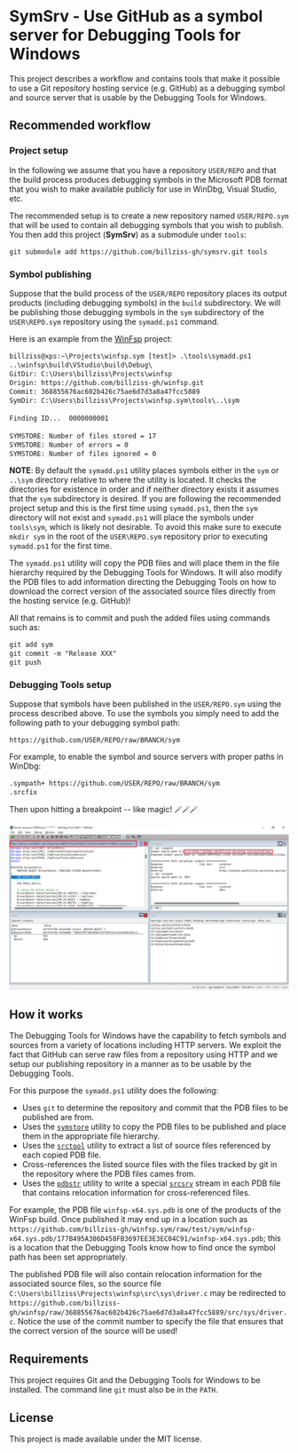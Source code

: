# SymSrv - Use GitHub as a symbol server for Debugging Tools for Windows

This project describes a workflow and contains tools that make it possible to use a Git repository hosting service (e.g. GitHub) as a debugging symbol and source server that is usable by the Debugging Tools for Windows.

## Recommended workflow

### Project setup

In the following we assume that you have a repository `USER/REPO` and that the build process produces debugging symbols in the Microsoft PDB format that you wish to make available publicly for use in WinDbg, Visual Studio, etc.

The recommended setup is to create a new repository named `USER/REPO.sym` that will be used to contain all debugging symbols that you wish to publish. You then add this project (**SymSrv**) as a submodule under `tools`:

```
git submodule add https://github.com/billziss-gh/symsrv.git tools
```

### Symbol publishing

Suppose that the build process of the `USER/REPO` repository places its output products (including debugging symbols) in the `build` subdirectory. We will be publishing those debugging symbols in the `sym` subdirectory of the `USER\REPO.sym` repository using the `symadd.ps1` command.

Here is an example from the [WinFsp](https://github.com/billziss-gh/winfsp) project:

```
billziss@xps:~\Projects\winfsp.sym [test]> .\tools\symadd.ps1 ..\winfsp\build\VStudio\build\Debug\
GitDir: C:\Users\billziss\Projects\winfsp
Origin: https://github.com/billziss-gh/winfsp.git
Commit: 368855676ac602b426c75ae6d7d3a8a47fcc5889
SymDir: C:\Users\billziss\Projects\winfsp.sym\tools\..\sym

Finding ID...  0000000001

SYMSTORE: Number of files stored = 17
SYMSTORE: Number of errors = 0
SYMSTORE: Number of files ignored = 0
```

**NOTE**: By default the `symadd.ps1` utility places symbols either in the `sym` or `..\sym` directory relative to where the utility is located. It checks the directories for existence in order and if neither directory exists it assumes that the `sym` subdirectory is desired. If you are following the recommended project setup and this is the first time using `symadd.ps1`, then the `sym` directory will not exist and `symadd.ps1` will place the symbols under `tools\sym`, which is likely not desirable. To avoid this make sure to execute `mkdir sym` in the root of the `USER\REPO.sym` repository prior to executing `symadd.ps1` for the first time.

The `symadd.ps1` utility will copy the PDB files and will place them in the file hierarchy required by the Debugging Tools for Windows. It will also modify the PDB files to add information directing the Debugging Tools on how to download the correct version of the associated source files directly from the hosting service (e.g. GitHub)!

All that remains is to commit and push the added files using commands such as:

```
git add sym
git commit -m "Release XXX"
git push
```

### Debugging Tools setup

Suppose that symbols have been published in the `USER/REPO.sym` using the process described above. To use the symbols you simply need to add the following path to your debugging symbol path:

```
https://github.com/USER/REPO/raw/BRANCH/sym
```

For example, to enable the symbol and source servers with proper paths in WinDbg:

```
.sympath+ https://github.com/USER/REPO/raw/BRANCH/sym
.srcfix
```

Then upon hitting a breakpoint -- like magic! 🪄🪄🪄

![WinDbg magic](magic.png)

## How it works

The Debugging Tools for Windows have the capability to fetch symbols and sources from a variety of locations including HTTP servers. We exploit the fact that GitHub can serve raw files from a repository using HTTP and we setup our publishing repository in a manner as to be usable by the Debugging Tools.

For this purpose the `symadd.ps1` utility does the following:

- Uses `git` to determine the repository and commit that the PDB files to be published are from.
- Uses the [`symstore`](https://docs.microsoft.com/en-us/windows-hardware/drivers/debugger/symstore-command-line-options) utility to copy the PDB files to be published and place them in the appropriate file hierarchy.
- Uses the [`srctool`](https://docs.microsoft.com/en-us/windows-hardware/drivers/debugger/the-srctool-utility) utility to extract a list of source files referenced by each copied PDB file.
- Cross-references the listed source files with the files tracked by git in the repository where the PDB files cames from.
- Uses the [`pdbstr`](https://docs.microsoft.com/en-us/windows-hardware/drivers/debugger/the-pdbstr-tool) utility to write a special [`srcsrv`](https://docs.microsoft.com/en-us/windows-hardware/drivers/debugger/language-specification-1) stream in each PDB file that contains relocation information for cross-referenced files.

For example, the PDB file `winfsp-x64.sys.pdb` is one of the products of the WinFsp build. Once published it may end up in a location such as `https://github.com/billziss-gh/winfsp.sym/raw/test/sym/winfsp-x64.sys.pdb/177B495A386D458FB3697EE3E3EC04C91/winfsp-x64.sys.pdb`; this is a location that the Debugging Tools know how to find once the symbol path has been set appropriately.

The published PDB file will also contain relocation information for the associated source files, so the source file `C:\Users\billziss\Projects\winfsp\src\sys\driver.c` may be redirected to `https://github.com/billziss-gh/winfsp/raw/368855676ac602b426c75ae6d7d3a8a47fcc5889/src/sys/driver.c`. Notice the use of the commit number to specify the file that ensures that the correct version of the source will be used!

## Requirements

This project requires Git and the Debugging Tools for Windows to be installed. The command line `git` must also be in the `PATH`.

## License

This project is made available under the MIT license.
